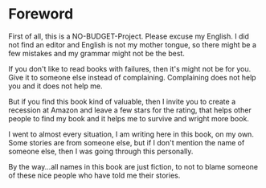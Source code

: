 # Foreword  

First of all, this is a NO-BUDGET-Project. Please excuse my English. I did not find an editor and English is not my mother tongue, so there might be a few mistakes and my grammar might not be the best.  

If you don't like to read books with failures, then it's might not be for you. Give it to someone else instead of complaining. Complaining does not help you and it does not help me.

But if you find this book kind of valuable, then I invite you to create a recession at Amazon and leave a few stars for the rating, that helps other people to find my book and it helps me to survive and wright more book.

I went to almost every situation, I am writing here in this book, on my own. Some stories are from someone else, but if I don't mention the name of someone else, then I was going through this personally.  

By the way...all names in this book are just fiction, to not to blame someone of these nice people who have told me their stories.  
